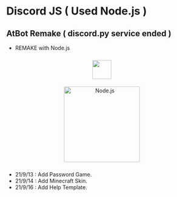# Discord JS ( Used Node.js )
## AtBot Remake ( discord.py service ended )
- REMAKE with Node.js

<div align="center">
<a href = "https://discord.js.org/#/"><img style="margin: 10px" src="https://camo.githubusercontent.com/d55d8a7f07a103454ebb77b653d9600ce27e011f78395d9713b432c8c011c76a/68747470733a2f2f646973636f72642e6a732e6f72672f7374617469632f6c6f676f2e737667" height="50"/></a>
</div>
<div align="center" src="" >
<img style="margin: 10px" src="https://profilinator.rishav.dev/skills-assets/nodejs-original-wordmark.svg" alt="Node.js" height="200" />  
</div>

</td><td valign="top" width="33%">

- 21/9/13 : Add Password Game.
- 21/9/14 : Add Minecraft Skin.
- 21/9/16 : Add Help Template.
